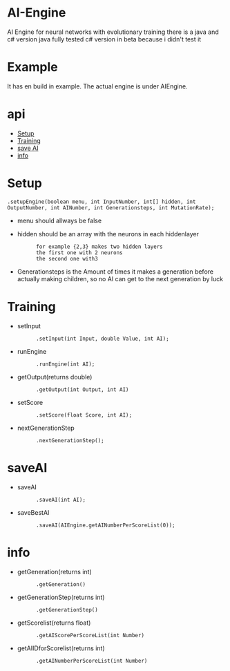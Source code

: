 # AI-Engine
AI Engine for neural networks with evolutionary training
there is a java and c# version
java fully tested
c# version in beta because i didn't test it

# Example
It has en build in example.
The actual engine is under AIEngine.

# api
* [Setup](#Setup)
* [Training](#Training)
* [save AI](#saveAI)
* [info](#info)

# Setup

	.setupEngine(boolean menu, int InputNumber, int[] hidden, int OutputNumber, int AINumber, int Generationsteps, int MutationRate);

* menu should allways be false
* hidden should be an array with the neurons in each hiddenlayer

			for example {2,3} makes two hidden layers
			the first one with 2 neurons
			the second one with3
			
* Generationsteps is the Amount of times it makes a generation before actually making children, so no AI can get to the next generation by luck

# Training
* setInput

			.setInput(int Input, double Value, int AI);
* runEngine

			.runEngine(int AI);
* getOutput(returns double)

			.getOutput(int Output, int AI)
* setScore

			.setScore(float Score, int AI);
* nextGenerationStep
			
			.nextGenerationStep();
			
# saveAI

* saveAI

			.saveAI(int AI);
			
* saveBestAI

			.saveAI(AIEngine.getAINumberPerScoreList(0));
			
# info

* getGeneration(returns int)

			.getGeneration()
* getGenerationStep(returns int)

			.getGenerationStep()
* getScorelist(returns float)

			.getAIScorePerScoreList(int Number)
* getAIIDforScorelist(returns int)

			.getAINumberPerScoreList(int Number)
